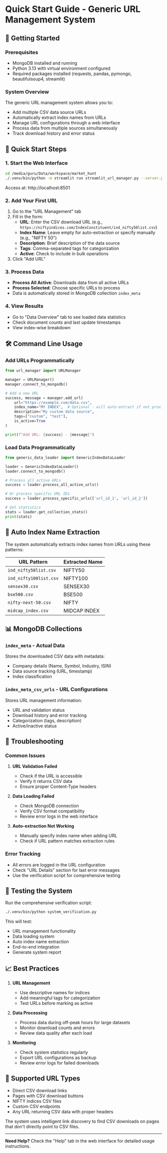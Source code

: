 # Quick Start Guide - Generic URL Management System

## 🚀 Getting Started

### Prerequisites
- MongoDB installed and running
- Python 3.13 with virtual environment configured
- Required packages installed (requests, pandas, pymongo, beautifulsoup4, streamlit)

### System Overview
The generic URL management system allows you to:
- Add multiple CSV data source URLs
- Automatically extract index names from URLs
- Manage URL configurations through a web interface
- Process data from multiple sources simultaneously
- Track download history and error status

## 📝 Quick Start Steps

### 1. Start the Web Interface
```bash
cd /media/guru/Data/workspace/market_hunt
./.venv/bin/python -m streamlit run streamlit_url_manager.py --server.port 8501
```
Access at: http://localhost:8501

### 2. Add Your First URL
1. Go to the "URL Management" tab
2. Fill in the form:
   - **URL**: Enter the CSV download URL (e.g., `https://niftyindices.com/IndexConstituent/ind_nifty50list.csv`)
   - **Index Name**: Leave empty for auto-extraction or specify manually (e.g., "NIFTY 50")
   - **Description**: Brief description of the data source
   - **Tags**: Comma-separated tags for categorization
   - **Active**: Check to include in bulk operations
3. Click "Add URL"

### 3. Process Data
- **Process All Active**: Downloads data from all active URLs
- **Process Selected**: Choose specific URLs to process
- Data is automatically stored in MongoDB collection `index_meta`

### 4. View Results
- Go to "Data Overview" tab to see loaded data statistics
- Check document counts and last update timestamps
- View index-wise breakdown

## 🛠️ Command Line Usage

### Add URLs Programmatically
```python
from url_manager import URLManager

manager = URLManager()
manager.connect_to_mongodb()

# Add a new URL
success, message = manager.add_url(
    url="https://example.com/data.csv",
    index_name="MY INDEX",  # Optional - will auto-extract if not provided
    description="My custom data source",
    tags=["custom", "test"],
    is_active=True
)

print(f"Add URL: {success} - {message}")
```

### Load Data Programmatically
```python
from generic_data_loader import GenericIndexDataLoader

loader = GenericIndexDataLoader()
loader.connect_to_mongodb()

# Process all active URLs
success = loader.process_all_active_urls()

# Or process specific URL IDs
success = loader.process_specific_urls(['url_id_1', 'url_id_2'])

# Get statistics
stats = loader.get_collection_stats()
print(stats)
```

## 🔧 Auto Index Name Extraction

The system automatically extracts index names from URLs using these patterns:

| URL Pattern | Extracted Name |
|-------------|----------------|
| `ind_nifty50list.csv` | NIFTY50 |
| `ind_nifty100list.csv` | NIFTY100 |
| `sensex30.csv` | SENSEX30 |
| `bse500.csv` | BSE500 |
| `nifty-next-50.csv` | NIFTY |
| `midcap_index.csv` | MIDCAP INDEX |

## 📊 MongoDB Collections

### `index_meta` - Actual Data
Stores the downloaded CSV data with metadata:
- Company details (Name, Symbol, Industry, ISIN)
- Data source tracking (URL, timestamp)
- Index classification

### `index_meta_csv_urls` - URL Configurations
Stores URL management information:
- URL and validation status
- Download history and error tracking
- Categorization (tags, description)
- Active/inactive status

## 🚨 Troubleshooting

### Common Issues

1. **URL Validation Failed**
   - Check if the URL is accessible
   - Verify it returns CSV data
   - Ensure proper Content-Type headers

2. **Data Loading Failed**
   - Check MongoDB connection
   - Verify CSV format compatibility
   - Review error logs in the web interface

3. **Auto-extraction Not Working**
   - Manually specify index name when adding URL
   - Check if URL pattern matches extraction rules

### Error Tracking
- All errors are logged in the URL configuration
- Check "URL Details" section for last error messages
- Use the verification script for comprehensive testing

## 🧪 Testing the System

Run the comprehensive verification script:
```bash
./.venv/bin/python system_verification.py
```

This will test:
- URL management functionality
- Data loading system
- Auto index name extraction
- End-to-end integration
- Generate system report

## 📈 Best Practices

1. **URL Management**
   - Use descriptive names for indices
   - Add meaningful tags for categorization
   - Test URLs before marking as active

2. **Data Processing**
   - Process data during off-peak hours for large datasets
   - Monitor download counts and errors
   - Review data quality after each load

3. **Monitoring**
   - Check system statistics regularly
   - Export URL configurations as backup
   - Review error logs for failed downloads

## 🔗 Supported URL Types

- Direct CSV download links
- Pages with CSV download buttons
- NIFTY indices CSV files
- Custom CSV endpoints
- Any URL returning CSV data with proper headers

The system uses intelligent link discovery to find CSV downloads on pages that don't directly point to CSV files.

---

**Need Help?** Check the "Help" tab in the web interface for detailed usage instructions.
